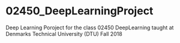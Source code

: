 # 02450_DeepLearningProject
Deep Learning Poroject for the class 02450 DeepLearning taught at Denmarks Technical University (DTU) Fall 2018
